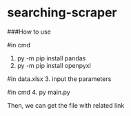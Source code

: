 # searching-scraper

###How to use

#in cmd
1. py -m pip install pandas
2. py -m pip install openpyxl


#in data.xlsx
3. input the parameters


#in cmd
4. py main.py

Then, we can get the file with related link
